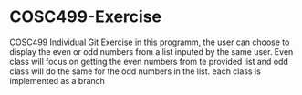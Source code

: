 # COSC499-Exercise
COSC499 Individual Git Exercise
in this programm, the user can choose to display the even or odd numbers from a list inputed by the same user.
Even class will focus on getting the even numbers from te provided list and odd class will do the same for the odd numbers in the list.
each class is implemented as a branch 
